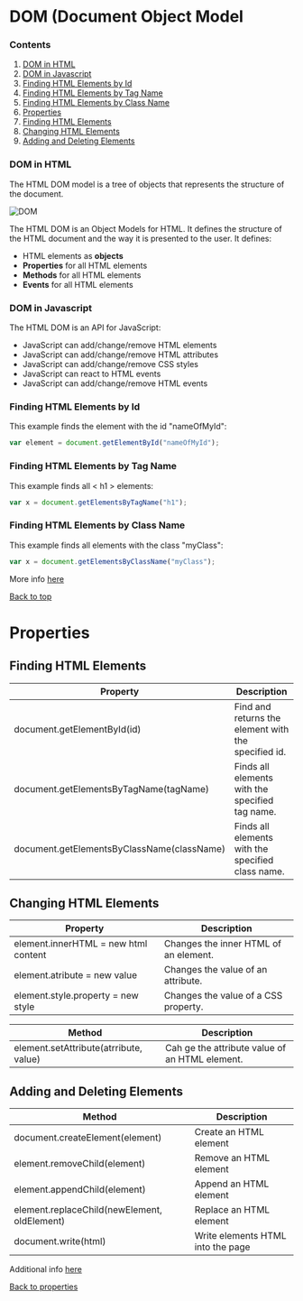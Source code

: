 # DOM (Document Object Model

### Contents

1. [DOM in HTML](#DOM-in-HTML)
2. [DOM in Javascript](#DOM-in-Javascript)
3. [Finding HTML Elements by Id](#Finding-HTML-Elements-by-Id)
4. [Finding HTML Elements by Tag Name](#Finding-HTML-Elements-by-Tag-Name)
5. [Finding HTML Elements by Class Name](#Finding-HTML-Elements-by-Class-Name)
6. [Properties](#Properties)
7. [Finding HTML Elements](#Finding-HTML-Elements)
8. [Changing HTML Elements](#Changing-HTML-Elements)
9. [Adding and Deleting Elements](#Adding-and-Deleting-Elements)

### DOM in HTML

The HTML DOM model is a tree of objects that represents the structure of the document.

![DOM](https://www.w3schools.com/whatis/img_htmltree.gif)

The HTML DOM is an Object Models for HTML. It defines the structure of the HTML document and the way it is presented to the user. It defines:

- HTML elements as **objects**
- **Properties** for all HTML elements
- **Methods** for all HTML elements
- **Events** for all HTML elements

### DOM in Javascript

The HTML DOM is an API for JavaScript:

- JavaScript can add/change/remove HTML elements
- JavaScript can add/change/remove HTML attributes
- JavaScript can add/change/remove CSS styles
- JavaScript can react to HTML events
- JavaScript can add/change/remove HTML events

### Finding HTML Elements by Id

This example finds the element with the id "nameOfMyId":

```javascript
var element = document.getElementById("nameOfMyId");
```

### Finding HTML Elements by Tag Name

This example finds all < h1 > elements:

```javascript
var x = document.getElementsByTagName("h1");
```

### Finding HTML Elements by Class Name

This example finds all elements with the class "myClass":

```javascript
var x = document.getElementsByClassName("myClass");
```

More info [here](https://www.w3schools.com/js/js_htmldom.asp)

[Back to top](#contents)

# Properties

## Finding HTML Elements

| Property                                   | Description                                         |
| ------------------------------------------ | --------------------------------------------------- |
| document.getElementById(id)                | Find and returns the element with the specified id. |
| document.getElementsByTagName(tagName)     | Finds all elements with the specified tag name.     |
| document.getElementsByClassName(className) | Finds all elements with the specified class name.   |

## Changing HTML Elements

| Property                             | Description                           |
| ------------------------------------ | ------------------------------------- |
| element.innerHTML = new html content | Changes the inner HTML of an element. |
| element.atribute = new value         | Changes the value of an attribute.    |
| element.style.property = new style   | Changes the value of a CSS property.  |

| Method                                 | Description                                    |
| -------------------------------------- | ---------------------------------------------- |
| element.setAttribute(atrribute, value) | Cah ge the attribute value of an HTML element. |

## Adding and Deleting Elements

| Method                                       | Description                       |
| -------------------------------------------- | --------------------------------- |
| document.createElement(element)              | Create an HTML element            |
| element.removeChild(element)                 | Remove an HTML element            |
| element.appendChild(element)                 | Append an HTML element            |
| element.replaceChild(newElement, oldElement) | Replace an HTML element           |
| document.write(html)                         | Write elements HTML into the page |

Additional info [here](https://www.w3schools.com/js/js_htmldom_document.asp)

[Back to properties](#Properties)
